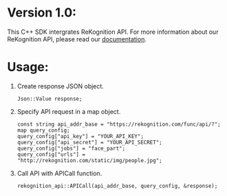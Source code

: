 Version 1.0:
==========================
This C++ SDK intergrates ReKognition API. For more information about our ReKognition API, please read our <a href="http://v2.rekognition.com/developer/docs">documentation</a>.

Usage:
==========================
<ol>
<li> Create response JSON object. </li>
<pre><code>Json::Value response;
</code></pre>
<li> Specify API request in a map object. </li>
<pre><code>const string api_addr_base = "https://rekognition.com/func/api/?";
map query_config;
query_config["api_key"] = "YOUR_API_KEY";
query_config["api_secret"] = "YOUR_API_SECRET";
query_config["jobs"] = "face_part";
query_config["urls"] = "http://rekognition.com/static/img/people.jpg";
</code></pre>
<li>  Call API with APICall function. </li>
<pre><code>rekognition_api::APICall(api_addr_base, query_config, &response);
</code></pre>
</ol>
